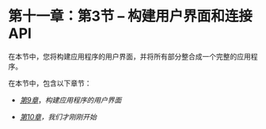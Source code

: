 # 第十一章：第3节 – 构建用户界面和连接API

在本节中，您将构建应用程序的用户界面，并将所有部分整合成一个完整的应用程序。

在本节中，包含以下章节：

+   [*第9章*](B17493_09_Final_PD_ePub.xhtml#_idTextAnchor180)，*构建应用程序的用户界面*

+   [*第10章*](B17493_10_Final_PD_ePub.xhtml#_idTextAnchor204)*，我们才刚刚开始*
